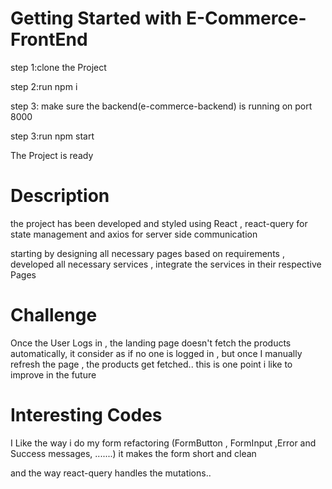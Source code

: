 # Getting Started with E-Commerce-FrontEnd

step 1:clone the Project

step 2:run npm i

step 3: make sure the backend(e-commerce-backend) is running on port 8000

step 3:run npm start

The Project is ready

# Description

the project has been developed and styled using React , react-query for state management and
axios for server side communication

starting by designing all necessary pages based on requirements , developed all necessary services ,
integrate the services in their respective Pages

# Challenge

Once the User Logs in  , the landing page doesn't fetch the products automatically, it consider as if
no one is logged in , but once I manually refresh the page , the products get fetched.. this is one point i 
like to improve in the future

# Interesting Codes

I Like the way i do my form refactoring (FormButton , FormInput ,Error and Success messages, .......) it makes the form short and clean

and the way react-query handles the mutations..






